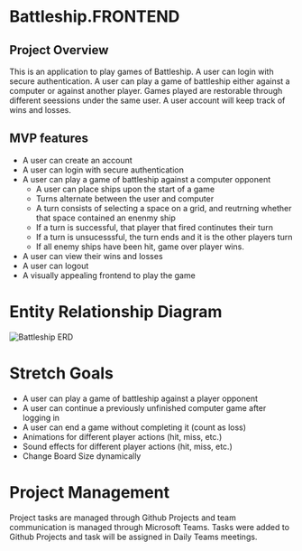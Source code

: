 # Battleship.FRONTEND

## Project Overview
This is an application to play games of Battleship. A user can login with secure authentication. A user can play a game of battleship either against a computer or against another player. 
Games played are restorable through different seessions under the same user. A user account will keep track of wins and losses. 

## MVP features

- A user can create an account
- A user can login with secure authentication
- A user can play a game of battleship against a computer opponent
    - A user can place ships upon the start of a game
    - Turns alternate between the user and computer
    - A turn consists of selecting a space on a grid, and reutrning whether that space contained an enenmy ship
    - If a turn is successful, that player that fired continutes their turn
    - If a turn is unsucesssful, the turn ends and it is the other players turn
    - If all enemy ships have been hit, game over player wins.
- A user can view their wins and losses
- A user can logout
- A visually appealing frontend to play the game



# Entity Relationship Diagram
![Battleship ERD](https://github.com/user-attachments/assets/499b4dd4-f173-4f75-92b2-abd554b4f551)


# Stretch Goals
- A user can play a game of battleship against a player opponent
- A user can continue a previously unfinished computer game after logging in
- A user can end a game without completing it (count as loss)
- Animations for different player actions (hit, miss, etc.)
- Sound effects for different player actions (hit,  miss, etc.)
- Change Board Size dynamically

# Project Management
Project tasks are managed through Github Projects and team communication is managed through Microsoft Teams. 
Tasks were added to Github Projects and task will be assigned in Daily Teams meetings. 

